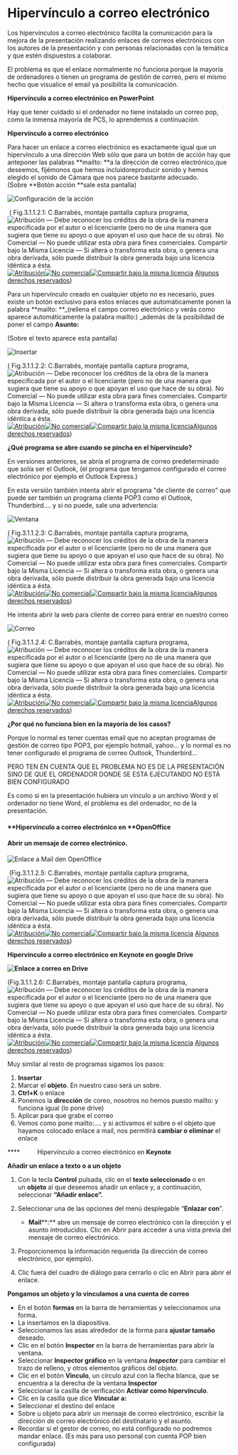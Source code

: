 # Hipervínculo a correo electrónico

Los hipervínculos a correo electrónico facilita la comunicación para la mejora de la presentación realizando enlaces de correos electrónicos con los autores de la presentación y con personas relacionadas con la temática y que estén dispuestos a colaborar.

El problema es que el enlace normalmente no funciona porque la mayoría de ordenadores o tienen un programa de gestión de correo, pero el mismo hecho que visualice el email ya posibilita la comunicación.

**Hipervínculo a correo electrónico en PowerPoint**

Hay que tener cuidado si el ordenador no tiene instalado un correo pop, como la inmensa mayoría de PCS, lo aprendemos a continuación. 

**Hipervínculo a correo electrónico**

Para hacer un enlace a correo electrónico es exactamente igual que un hipervínculo a una dirección Web sólo que para un botón de acción hay que anteponer las palabras **mailto: **a la dirección de correo electrónico,que deseemos, fijémonos que hemos incluidoreproducir sonido y hemos elegido el sonido de Cámara que nos parece bastante adecuado. (Sobre **Botón acción **sale esta pantalla)


![Configuración de la acción](img/m485.png "Hipervínculo a")



 ( Fig.3.1.1.2.1: C.Barrabés, montaje pantalla captura programa, ![Atribución — Debe reconocer los créditos de la obra de la manera especificada por el autor o el licenciante (pero no de una manera que sugiera que tiene su apoyo o que apoyan el uso que hace de su obra). No Comercial — No puede utilizar esta obra para fines comerciales. Compartir bajo la Misma Licencia — Si altera o transforma esta obra, o genera una obra derivada, sólo puede distribuir la obra generada bajo una licencia idéntica a ésta.](img/1algunosderechosreservados.png "Licencia Atribución, no comercial y Compartir bajo la Misma Licencia")[![Atribución](http://l.yimg.com/g/images/spaceout.gif "Atribución")![No comercial](http://l.yimg.com/g/images/spaceout.gif "No comercial")![Compartir bajo la misma licencia](http://l.yimg.com/g/images/spaceout.gif "Compartir bajo la misma licencia")](http://creativecommons.org/licenses/by-nc-sa/2.0/) [Algunos derechos reservados](http://creativecommons.org/licenses/by-nc-sa/2.0/deed.es "Derechos reservados. Atribución-NoComercial-CompartirIgual 2.0 Genérica (CC BY-NC-SA 2.0)"))


Para un hipervínculo creado en cualquier objeto no es necesario, pues existe un botón exclusivo para estos enlaces que automáticamente ponen la palabra **mailto: **_(rellena el campo correo electrónico y verás como aparece automáticamente la palabra mailto:) _además de la posibilidad de poner el campo **Asunto:**

(Sobre el texto aparece esta pantalla)


![Insertar](img/m484.png)



( Fig.3.1.1.2.2: C.Barrabés, montaje pantalla captura programa, ![Atribución — Debe reconocer los créditos de la obra de la manera especificada por el autor o el licenciante (pero no de una manera que sugiera que tiene su apoyo o que apoyan el uso que hace de su obra). No Comercial — No puede utilizar esta obra para fines comerciales. Compartir bajo la Misma Licencia — Si altera o transforma esta obra, o genera una obra derivada, sólo puede distribuir la obra generada bajo una licencia idéntica a ésta.](img/1algunosderechosreservados.png "Licencia Atribución, no comercial y Compartir bajo la Misma Licencia")[![Atribución](http://l.yimg.com/g/images/spaceout.gif "Atribución")![No comercial](http://l.yimg.com/g/images/spaceout.gif "No comercial")![Compartir bajo la misma licencia](http://l.yimg.com/g/images/spaceout.gif "Compartir bajo la misma licencia")](http://creativecommons.org/licenses/by-nc-sa/2.0/)[Algunos derechos reservados](http://creativecommons.org/licenses/by-nc-sa/2.0/deed.es "Derechos reservados. Atribución-NoComercial-CompartirIgual 2.0 Genérica (CC BY-NC-SA 2.0)"))


**¿Qué programa se abre cuando se pincha en el hipervínculo?**

En versiones anteriores, se abría el programa de correo predeterminado que solía ser el Outlook, (el programa que tengamos configurado el correo electrónico por ejemplo el Outlook Express.)

En esta versión también intenta abrir el programa "de cliente de correo" que puede ser también un programa cliente POP3 como el Outlook, Thunderbird.... y si no puede, sale una advertencia:


![Ventana](img/ventana.png)



( Fig.3.1.1.2.3: C.Barrabés, montaje pantalla captura programa, ![Atribución — Debe reconocer los créditos de la obra de la manera especificada por el autor o el licenciante (pero no de una manera que sugiera que tiene su apoyo o que apoyan el uso que hace de su obra). No Comercial — No puede utilizar esta obra para fines comerciales. Compartir bajo la Misma Licencia — Si altera o transforma esta obra, o genera una obra derivada, sólo puede distribuir la obra generada bajo una licencia idéntica a ésta.](img/1algunosderechosreservados.png "Licencia Atribución, no comercial y Compartir bajo la Misma Licencia")[![Atribución](http://l.yimg.com/g/images/spaceout.gif "Atribución")![No comercial](http://l.yimg.com/g/images/spaceout.gif "No comercial")![Compartir bajo la misma licencia](http://l.yimg.com/g/images/spaceout.gif "Compartir bajo la misma licencia")](http://creativecommons.org/licenses/by-nc-sa/2.0/)[Algunos derechos reservados](http://creativecommons.org/licenses/by-nc-sa/2.0/deed.es "Derechos reservados. Atribución-NoComercial-CompartirIgual 2.0 Genérica (CC BY-NC-SA 2.0)"))


  

He intenta abrir la web para cliente de correo para entrar en nuestro correo


![Correo](img/m486.png)



( Fig.3.1.1.2.4: C.Barrabés, montaje pantalla captura programa, ![Atribución — Debe reconocer los créditos de la obra de la manera especificada por el autor o el licenciante (pero no de una manera que sugiera que tiene su apoyo o que apoyan el uso que hace de su obra). No Comercial — No puede utilizar esta obra para fines comerciales. Compartir bajo la Misma Licencia — Si altera o transforma esta obra, o genera una obra derivada, sólo puede distribuir la obra generada bajo una licencia idéntica a ésta.](img/1algunosderechosreservados.png "Licencia Atribución, no comercial y Compartir bajo la Misma Licencia")[![Atribución](http://l.yimg.com/g/images/spaceout.gif "Atribución")![No comercial](http://l.yimg.com/g/images/spaceout.gif "No comercial")![Compartir bajo la misma licencia](http://l.yimg.com/g/images/spaceout.gif "Compartir bajo la misma licencia")](http://creativecommons.org/licenses/by-nc-sa/2.0/)[Algunos derechos reservados](http://creativecommons.org/licenses/by-nc-sa/2.0/deed.es "Derechos reservados. Atribución-NoComercial-CompartirIgual 2.0 Genérica (CC BY-NC-SA 2.0)"))


  

**¿Por qué no funciona bien en la mayoría de los casos?**

Porque lo normal es tener cuentas email que no aceptan programas de gestión de correo tipo POP3, por ejemplo hotmail, yahoo... y lo normal es no tener configurado el programa de correo Outlook, Thunderbird...

PERO TEN EN CUENTA QUE EL PROBLEMA NO ES DE LA PRESENTACIÓN SINO DE QUE EL ORDENADOR DONDE SE ESTA EJECUTANDO NO ESTÁ BIEN CONFIGURADO

Es como si en la presentación hubiera un vínculo a un archivo Word y el ordenador no tiene Word, el problema es del ordenador, no de la presentación.

#### **Hipervínculo a correo electrónico en **OpenOffice

#### Abrir un mensaje de correo electrónico.


![Enlace a Mail den OpenOffice](img/enlaceamailopenoff.png "Enlace a correo en Impress")



 (Fig.3.1.1.2.5: C.Barrabés, montaje pantalla captura programa, ![Atribución — Debe reconocer los créditos de la obra de la manera especificada por el autor o el licenciante (pero no de una manera que sugiera que tiene su apoyo o que apoyan el uso que hace de su obra). No Comercial — No puede utilizar esta obra para fines comerciales. Compartir bajo la Misma Licencia — Si altera o transforma esta obra, o genera una obra derivada, sólo puede distribuir la obra generada bajo una licencia idéntica a ésta.](img/1algunosderechosreservados.png "Licencia Atribución, no comercial y Compartir bajo la Misma Licencia")[![Atribución](http://l.yimg.com/g/images/spaceout.gif "Atribución")![No comercial](http://l.yimg.com/g/images/spaceout.gif "No comercial")![Compartir bajo la misma licencia](http://l.yimg.com/g/images/spaceout.gif "Compartir bajo la misma licencia")](http://creativecommons.org/licenses/by-nc-sa/2.0/) [Algunos derechos reservados](http://creativecommons.org/licenses/by-nc-sa/2.0/deed.es "Derechos reservados. Atribución-NoComercial-CompartirIgual 2.0 Genérica (CC BY-NC-SA 2.0)"))


**Hipervínculo a correo electrónico en Keynote en google Drive**


**![Enlace a correo en Drive](img/enlacemaildrive.png "Enlace a correo en Drive")**



(Fig.3.1.1.2.6: C.Barrabés, montaje pantalla captura programa, ![Atribución — Debe reconocer los créditos de la obra de la manera especificada por el autor o el licenciante (pero no de una manera que sugiera que tiene su apoyo o que apoyan el uso que hace de su obra). No Comercial — No puede utilizar esta obra para fines comerciales. Compartir bajo la Misma Licencia — Si altera o transforma esta obra, o genera una obra derivada, sólo puede distribuir la obra generada bajo una licencia idéntica a ésta.](img/1algunosderechosreservados.png "Licencia Atribución, no comercial y Compartir bajo la Misma Licencia")[![Atribución](http://l.yimg.com/g/images/spaceout.gif "Atribución")![No comercial](http://l.yimg.com/g/images/spaceout.gif "No comercial")![Compartir bajo la misma licencia](http://l.yimg.com/g/images/spaceout.gif "Compartir bajo la misma licencia")](http://creativecommons.org/licenses/by-nc-sa/2.0/) [Algunos derechos reservados](http://creativecommons.org/licenses/by-nc-sa/2.0/deed.es "Derechos reservados. Atribución-NoComercial-CompartirIgual 2.0 Genérica (CC BY-NC-SA 2.0)"))


Muy similar al resto de programas sigamos los pasos:

1.  **Insertar**
2.  Marcar el **objeto**. En nuestro caso será un sobre.
3.  **Ctrl+K** o enlace
4.  Ponemos la **dirección** de coreo, nosotros no hemos puesto mailto: y funciona igual (lo pone drive)
5.  Aplicar para que grabe el correo
6.  Vemos como pone mailto:.... y si activamos el sobre o el objeto que hayamos colocado enlace a mail, nos permitirá **cambiar o eliminar** el enlace

****          Hipervínculo a correo electrónico en **Keynote**

**Añadir un enlace a texto o a un objeto**

1.  Con la tecla **Control** pulsada, clic en el **texto seleccionado** o en un **objeto** al que deseemos añadir un enlace y, a continuación, seleccionar **“Añadir enlace”.**
    
2.  Seleccionar una de las opciones del menú desplegable “**Enlazar con**”.
    
    *   **Mail****:** abre un mensaje de correo electrónico con la dirección y el asunto introducidos. Clic en Abrir para acceder a una vista previa del mensaje de correo electrónico.
        
3.  Proporcionemos la información requerida (la dirección de correo electrónico, por ejemplo).
    
4.  Clic fuera del cuadro de diálogo para cerrarlo o clic en Abrir para abrir el enlace.
    

**Pongamos un objeto y lo vinculamos a una cuenta de correo**

*   En el botón **formas** en la barra de herramientas y seleccionamos una forma.
*   La insertamos en la diapositiva.
*   Seleccionamos las asas alrededor de la forma para **ajustar tamaño** deseado.
*   Clic en el botón **Inspector** en la barra de herramientas para abrir la ventana.
*   Seleccionar **Inspector gráfico** en la ventana _**Inspector**_ para cambiar el trazo de relleno, y otros elementos gráficos del objeto.
*   Clic en el botón **Vínculo**, un círculo azul con la flecha blanca, que se encuentra a la derecha de la ventana **Inspector**
*   Seleccionar la casilla de verificación **Activar como hipervínculo**.
*   Clic en la casilla que dice **Vincular a:** 
*   Seleccionar el destino del enlace
*   Sobre u objeto para abrir un mensaje de correo electrónico, escribir la dirección de correo electrónico del destinatario y el asunto. 
*   Recordar si el gestor de correo, no está configurado no podremos mandar enlace. (Es más para uso personal con cuenta POP bien configurada)

